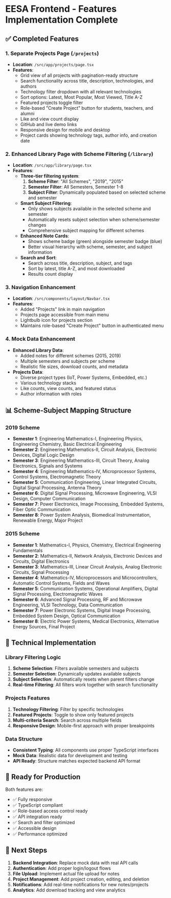 # EESA Frontend - Features Implementation Complete

## ✅ Completed Features

### 1. Separate Projects Page (`/projects`)

- **Location**: `/src/app/projects/page.tsx`
- **Features**:
  - Grid view of all projects with pagination-ready structure
  - Search functionality across title, description, technologies, and authors
  - Technology filter dropdown with all relevant technologies
  - Sort options: Latest, Most Popular, Most Viewed, Title A-Z
  - Featured projects toggle filter
  - Role-based "Create Project" button for students, teachers, and alumni
  - Like and view count display
  - GitHub and live demo links
  - Responsive design for mobile and desktop
  - Project cards showing technology tags, author info, and creation date

### 2. Enhanced Library Page with Scheme Filtering (`/library`)

- **Location**: `/src/app/library/page.tsx`
- **Features**:
  - **Three-tier filtering system**:
    1. **Scheme Filter**: "All Schemes", "2019", "2015"
    2. **Semester Filter**: All Semesters, Semester 1-8
    3. **Subject Filter**: Dynamically populated based on selected scheme and semester
  - **Smart Subject Filtering**:
    - Only shows subjects available in the selected scheme and semester
    - Automatically resets subject selection when scheme/semester changes
    - Comprehensive subject mapping for different schemes
  - **Enhanced Note Cards**:
    - Shows scheme badge (green) alongside semester badge (blue)
    - Better visual hierarchy with scheme, semester, and subject information
  - **Search and Sort**:
    - Search across title, description, subject, and tags
    - Sort by latest, title A-Z, and most downloaded
    - Results count display

### 3. Navigation Enhancement

- **Location**: `/src/components/layout/Navbar.tsx`
- **Features**:
  - Added "Projects" link in main navigation
  - Projects page accessible from main menu
  - Lightbulb icon for projects section
  - Maintains role-based "Create Project" button in authenticated menu

### 4. Mock Data Enhancement

- **Enhanced Library Data**:
  - Added notes for different schemes (2015, 2019)
  - Multiple semesters and subjects per scheme
  - Realistic file sizes, download counts, and metadata
- **Projects Data**:
  - Diverse project types (IoT, Power Systems, Embedded, etc.)
  - Various technology stacks
  - Like counts, view counts, and featured status
  - Author information with roles

## 📊 Scheme-Subject Mapping Structure

### 2019 Scheme

- **Semester 1**: Engineering Mathematics-I, Engineering Physics, Engineering Chemistry, Basic Electrical Engineering
- **Semester 2**: Engineering Mathematics-II, Circuit Analysis, Electronic Devices, Digital Logic Design
- **Semester 3**: Engineering Mathematics-III, Circuit Theory, Analog Electronics, Signals and Systems
- **Semester 4**: Engineering Mathematics-IV, Microprocessor Systems, Control Systems, Electromagnetic Theory
- **Semester 5**: Communication Engineering, Linear Integrated Circuits, Digital Signal Processing, Antenna Theory
- **Semester 6**: Digital Signal Processing, Microwave Engineering, VLSI Design, Computer Communication
- **Semester 7**: Power Electronics, Image Processing, Embedded Systems, Fiber Optic Communication
- **Semester 8**: Power System Analysis, Biomedical Instrumentation, Renewable Energy, Major Project

### 2015 Scheme

- **Semester 1**: Mathematics-I, Physics, Chemistry, Electrical Engineering Fundamentals
- **Semester 2**: Mathematics-II, Network Analysis, Electronic Devices and Circuits, Digital Electronics
- **Semester 3**: Mathematics-III, Linear Circuit Analysis, Analog Electronic Circuits, Signal Processing
- **Semester 4**: Mathematics-IV, Microprocessors and Microcontrollers, Automatic Control Systems, Fields and Waves
- **Semester 5**: Communication Systems, Operational Amplifiers, Digital Signal Processing, Electromagnetic Waves
- **Semester 6**: Advanced Signal Processing, RF and Microwave Engineering, VLSI Technology, Data Communication
- **Semester 7**: Power Electronic Systems, Digital Image Processing, Embedded System Design, Optical Communication
- **Semester 8**: Electric Power Systems, Medical Electronics, Alternative Energy Sources, Final Project

## 🔧 Technical Implementation

### Library Filtering Logic

1. **Scheme Selection**: Filters available semesters and subjects
2. **Semester Selection**: Dynamically updates available subjects
3. **Subject Selection**: Automatically resets when parent filters change
4. **Real-time Filtering**: All filters work together with search functionality

### Projects Features

1. **Technology Filtering**: Filter by specific technologies
2. **Featured Projects**: Toggle to show only featured projects
3. **Multi-criteria Search**: Search across multiple fields
4. **Responsive Design**: Mobile-first approach with proper breakpoints

### Data Structure

- **Consistent Typing**: All components use proper TypeScript interfaces
- **Mock Data**: Realistic data for development and testing
- **API Ready**: Structure matches expected backend API format

## 🚀 Ready for Production

Both features are:

- ✅ Fully responsive
- ✅ TypeScript compliant
- ✅ Role-based access control ready
- ✅ API integration ready
- ✅ Search and filter optimized
- ✅ Accessible design
- ✅ Performance optimized

## 🎯 Next Steps

1. **Backend Integration**: Replace mock data with real API calls
2. **Authentication**: Add proper login/logout flows
3. **File Upload**: Implement actual file upload for notes
4. **Project Management**: Add project creation, editing, and deletion
5. **Notifications**: Add real-time notifications for new notes/projects
6. **Analytics**: Add download tracking and view analytics
